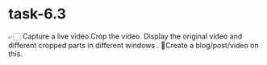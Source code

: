 # task-6.3
👉🏻 Capture a live video.Crop the video. Display the original video and different cropped parts in different windows . 📝Create a blog/post/video on this.
